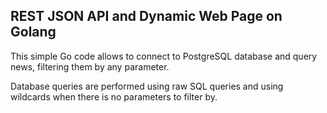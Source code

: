 ## REST JSON API and Dynamic Web Page on Golang

This simple Go code allows to connect to PostgreSQL database and query news, filtering them by any parameter.

Database queries are performed using raw SQL queries and using wildcards when there is no parameters to filter by.
